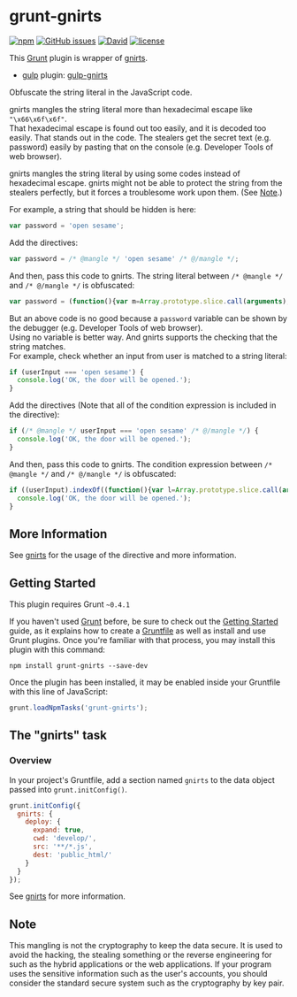 # grunt-gnirts

[![npm](https://img.shields.io/npm/v/grunt-gnirts.svg)](https://www.npmjs.com/package/grunt-gnirts) [![GitHub issues](https://img.shields.io/github/issues/anseki/grunt-gnirts.svg)](https://github.com/anseki/grunt-gnirts/issues) [![David](https://img.shields.io/david/anseki/grunt-gnirts.svg)](package.json) [![license](https://img.shields.io/badge/license-MIT-blue.svg)](LICENSE-MIT)

This [Grunt](http://gruntjs.com/) plugin is wrapper of [gnirts](https://github.com/anseki/gnirts).

* [gulp](http://gulpjs.com/) plugin: [gulp-gnirts](https://github.com/anseki/gulp-gnirts)

Obfuscate the string literal in the JavaScript code.

gnirts mangles the string literal more than hexadecimal escape like `"\x66\x6f\x6f"`.  
That hexadecimal escape is found out too easily, and it is decoded too easily. That stands out in the code. The stealers get the secret text (e.g. password) easily by pasting that on the console (e.g. Developer Tools of web browser).

gnirts mangles the string literal by using some codes instead of hexadecimal escape. gnirts might not be able to protect the string from the stealers perfectly, but it forces a troublesome work upon them. (See [Note](#note).)

For example, a string that should be hidden is here:

```js
var password = 'open sesame';
```

Add the directives:

```js
var password = /* @mangle */ 'open sesame' /* @/mangle */;
```

And then, pass this code to gnirts. The string literal between `/* @mangle */` and `/* @/mangle */` is obfuscated:

```js
var password = (function(){var m=Array.prototype.slice.call(arguments),i=m.shift();return m.reverse().map(function(j,a){return String.fromCharCode(j-i-55-a)}).join('')})(32,190,200,198)+(23).toString(36).toLowerCase()+(16).toString(36).toLowerCase().split('').map(function(Q){return String.fromCharCode(Q.charCodeAt()+(-71))}).join('')+(1022).toString(36).toLowerCase()+(function(){var m=Array.prototype.slice.call(arguments),Q=m.shift();return m.reverse().map(function(N,c){return String.fromCharCode(N-Q-16-c)}).join('')})(8,135,122,139)+(14).toString(36).toLowerCase();
```

But an above code is no good because a `password` variable can be shown by the debugger (e.g. Developer Tools of web browser).  
Using no variable is better way. And gnirts supports the checking that the string matches.  
For example, check whether an input from user is matched to a string literal:

```js
if (userInput === 'open sesame') {
  console.log('OK, the door will be opened.');
}
```

Add the directives (Note that all of the condition expression is included in the directive):

```js
if (/* @mangle */ userInput === 'open sesame' /* @/mangle */) {
  console.log('OK, the door will be opened.');
}
```

And then, pass this code to gnirts. The condition expression between `/* @mangle */` and `/* @/mangle */` is obfuscated:

```js
if ((userInput).indexOf((function(){var l=Array.prototype.slice.call(arguments),O=l.shift();return l.reverse().map(function(P,g){return String.fromCharCode(P-O-3-g)}).join('')})(1,105),10)===10&&(new RegExp('^[\\s\\S]{9}'+(22).toString(36).toLowerCase())).test(userInput)&&(userInput).indexOf((function(){var J=Array.prototype.slice.call(arguments),z=J.shift();return J.reverse().map(function(H,d){return String.fromCharCode(H-z-47-d)}).join('')})(1,148,165,150,163),5)===5&&(new RegExp('^[\\s\\S]{2}'+(527).toString(36).toLowerCase()+(18).toString(36).toLowerCase().split('').map(function(w){return String.fromCharCode(w.charCodeAt()+(-13))}).join('')+(42840).toString(36).toLowerCase())).test(userInput)&&(userInput).indexOf((function(){var H=Array.prototype.slice.call(arguments),Y=H.shift();return H.reverse().map(function(u,U){return String.fromCharCode(u-Y-12-U)}).join('')})(59,184,182),0)===0) {
  console.log('OK, the door will be opened.');
}
```

## More Information

See [gnirts](https://github.com/anseki/gnirts) for the usage of the directive and more information.

## Getting Started

This plugin requires Grunt `~0.4.1`

If you haven't used [Grunt](http://gruntjs.com/) before, be sure to check out the [Getting Started](http://gruntjs.com/getting-started) guide, as it explains how to create a [Gruntfile](http://gruntjs.com/sample-gruntfile) as well as install and use Grunt plugins. Once you're familiar with that process, you may install this plugin with this command:

```shell
npm install grunt-gnirts --save-dev
```

Once the plugin has been installed, it may be enabled inside your Gruntfile with this line of JavaScript:

```js
grunt.loadNpmTasks('grunt-gnirts');
```

## The "gnirts" task

### Overview

In your project's Gruntfile, add a section named `gnirts` to the data object passed into `grunt.initConfig()`.

```js
grunt.initConfig({
  gnirts: {
    deploy: {
      expand: true,
      cwd: 'develop/',
      src: '**/*.js',
      dest: 'public_html/'
    }
  }
});
```

See [gnirts](https://github.com/anseki/gnirts) for more information.

## Note

This mangling is not the cryptography to keep the data secure. It is used to avoid the hacking, the stealing something or the reverse engineering for such as the hybrid applications or the web applications. If your program uses the sensitive information such as the user's accounts, you should consider the standard secure system such as the cryptography by key pair.
